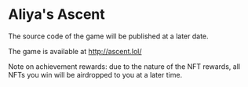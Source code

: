 # Aliya's Ascent

The source code of the game will be published at a later date.

The game is available at http://ascent.lol/

Note on achievement rewards: due to the nature of the NFT rewards, all NFTs you win will be airdropped to you at a later time.
